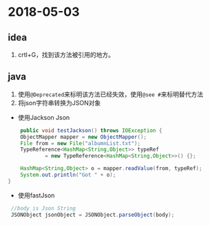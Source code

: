 # 2018-05-03
## idea
1. crtl+G，找到该方法被引用的地方。

## java
1. 使用`@Deprecated`来标明该方法已经失效，使用`@see #`来标明替代方法
2. 将json字符串转换为JSON对象
- 使用Jackson Json
```java	
	public void testJackson() throws IOException {  
    ObjectMapper mapper = new ObjectMapper(); 
    File from = new File("albumnList.txt"); 
    TypeReference<HashMap<String,Object>> typeRef 
            = new TypeReference<HashMap<String,Object>>() {};

    HashMap<String,Object> o = mapper.readValue(from, typeRef); 
    System.out.println("Got " + o); 
}   
```
- 使用fastJson
```java
 //body is Json String
 JSONObject jsonObject = JSONObject.parseObject(body);
```